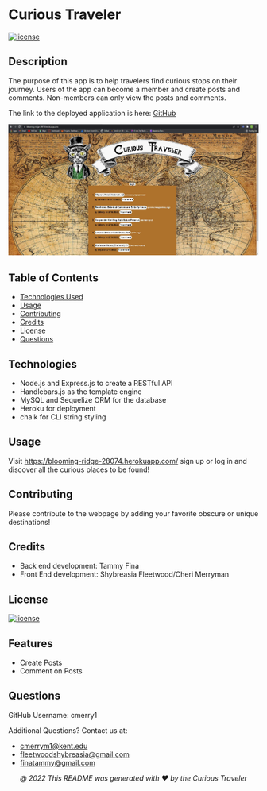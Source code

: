 
# Curious Traveler

[![license](https://img.shields.io/badge/License-MIT-yellow.svg)](https://opensource.org/licenses/MIT)

## <a name="Description">Description</a>
The purpose of this app is to help travelers find curious stops on their journey. Users of the app can become a member and create posts and comments. Non-members can only view the posts and comments.

The link to the deployed application is here:
[GitHub](https://github.com/cmerrym1/curious-traveler)

![alt text](/public/images/Homepage-Screenshot.JPG "Curious Traveler Homepage")

## Table of Contents
* [Technologies Used](#technologies)
* [Usage](#usage)
* [Contributing](#contributing)
* [Credits](#credits)
* [License](#license)
* [Questions](#questions)

## Technologies
- Node.js and Express.js to create a RESTful API
- Handlebars.js as the template engine
- MySQL and Sequelize ORM for the database
- Heroku for deployment
- chalk for CLI string styling

## Usage
Visit https://blooming-ridge-28074.herokuapp.com/ 
sign up or log in and discover all the curious places to be found!

## Contributing
Please contribute to the webpage by adding your favorite obscure or unique destinations!    
    
## Credits
* Back end development: Tammy Fina
* Front End development: Shybreasia Fleetwood/Cheri Merryman
    
## License

[![license](https://img.shields.io/badge/License-MIT-yellow.svg)](https://opensource.org/licenses/MIT/)

## Features
* Create Posts
* Comment on Posts

## Questions

GitHub Username:
cmerry1

Additional Questions?  Contact us at:
- cmerrym1@kent.edu
- fleetwoodshybreasia@gmail.com
- finatammy@gmail.com


<p align='center'><i>
   @ 2022 This README was generated with ❤️ by the Curious Traveler
  </i></p>
